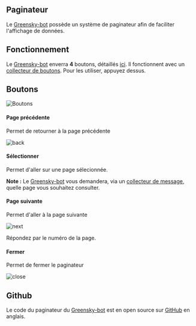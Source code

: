 ## Paginateur
Le [Greensky-bot](https://bit.ly/39WtbBC) possède un système de paginateur afin de faciliter l'affichage de données.

## Fonctionnement
Le [Greensky-bot](https://bit.ly/39WtbBC) enverra **4** boutons, détaillés [ici](#boutons). Il fonctionnent avec un [collecteur de boutons](./boutons.md).
Pour les utiliser, appuyez dessus.


## Boutons
![Boutons](https://media.discordapp.net/attachments/976356791451529236/979019102167379968/unknown.png)
#### Page précédente
Permet de retourner à la page précédente

![back](https://media.discordapp.net/attachments/976356791451529236/979019494817161256/unknown.png)

#### Sélectionner
Permet d'aller sur une page sélecionnée.

**Note :**
Le [Greensky-bot](https://bit.ly/39WtbBC) vous demandera, via un [collecteur de message](./msg-collector.md), quelle page vous souhaitez consulter.


#### Page suivante
Permet d'aller à la page suivante

![next](https://media.discordapp.net/attachments/976356791451529236/979019493827305472/unknown.png)

Répondez par le numéro de la page.

#### Fermer
Permet de fermer le paginateur

![close](https://media.discordapp.net/attachments/976356791451529236/979019494192218132/unknown.png)

## Github
Le code du paginateur du [Greensky-bot](https://bit.ly/3tK2gAL) est en open source sur [GitHub](https://github.com/Greensky-gs/paginator) en anglais.